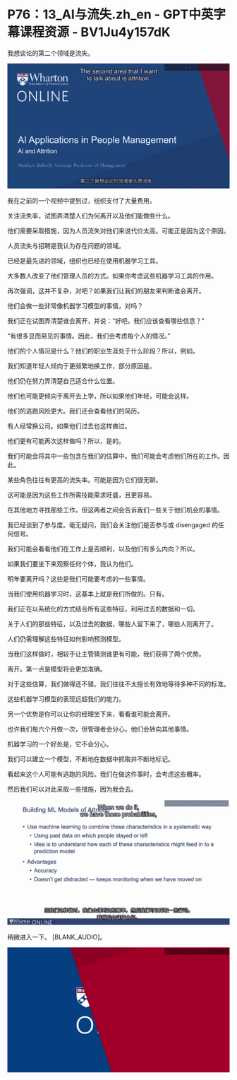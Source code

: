 # P76：13_AI与流失.zh_en - GPT中英字幕课程资源 - BV1Ju4y157dK

我想谈论的第二个领域是流失。

![](img/55c167b74a829294044ffdd703e87182_1.png)

我在之前的一个视频中提到过，组织支付了大量费用。

关注流失率，试图弄清楚人们为何离开以及他们能做些什么。

他们需要采取措施，因为人员流失对他们来说代价太高。可能正是因为这个原因。

人员流失与招聘是我认为存在问题的领域。

已经是最先进的领域，组织也已经在使用机器学习工具。

大多数人改变了他们管理人员的方式。如果你考虑这些机器学习工具的作用。

再次强调，这并不复杂，对吧？如果我们让我们的朋友来判断谁会离开。

他们会做一些非常像机器学习模型的事情，对吗？

我们正在试图弄清楚谁会离开，并说：“好吧，我们应该查看哪些信息？”

“有很多显而易见的事情。因此，我们会考虑每个人的情况。”

他们的个人情况是什么？他们的职业生涯处于什么阶段？所以，例如。

我们知道年轻人倾向于更频繁地换工作，部分原因是。

他们仍在努力弄清楚自己适合什么位置。

他们也可能更倾向于离开去上学，所以如果他们年轻，可能会这样。

他们的逃跑风险更大。我们还会查看他们的简历。

有人经常换公司。如果他们过去也这样做过。

他们更有可能再次这样做吗？所以，是的。

我们可能会将其中一些包含在我们的估算中。我们可能会考虑他们所在的工作。因此。

某些角色往往有更高的流失率。可能是因为它们很无聊。

这可能是因为这些工作所需技能需求旺盛，且更容易。

在其他地方寻找那些工作。但这两者之间会告诉我们一些关于他们机会的事情。

我已经谈到了参与度。毫无疑问，我们会关注他们是否参与或 disengaged 的任何信号。

我们可能会看看他们在工作上是否顺利，以及他们有多么内向？所以。

如果我们要坐下来观察任何个体，我认为他们。

明年要离开吗？这些是我们可能要考虑的一些事情。

当我们使用机器学习时，这基本上就是我们所做的。只有。

我们正在以系统化的方式结合所有这些特征，利用过去的数据和一切。

关于人们的那些特征，以及过去的数据，哪些人留下来了，哪些人则离开了。

人们仍需理解这些特征如何影响预测模型。

当我们这样做时，相较于让主管猜测谁更有可能，我们获得了两个优势。

离开。第一点是模型将会更加准确。

对于这些估算，我们做得还不错。我们往往不太擅长有效地等待多种不同的标准。

这些机器学习模型的表现远超我们的能力。

另一个优势是你可以让你的经理坐下来，看看谁可能会离开。

也许我们每六个月做一次，但管理者会分心，他们会转向其他事情。

机器学习的一个好处是，它不会分心。

我们可以建立一个模型，不断地在数据中抓取并不断地标记。

看起来这个人可能有逃跑的风险。我们在做这件事时，会考虑这些概率。

然后我们可以对此采取一些措施，因为我会去。

![](img/55c167b74a829294044ffdd703e87182_3.png)

稍微进入一下。 [BLANK_AUDIO]。

![](img/55c167b74a829294044ffdd703e87182_5.png)
